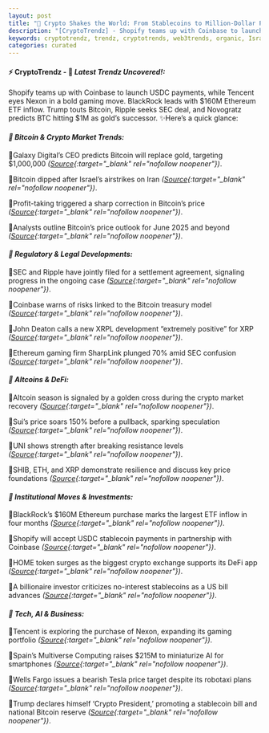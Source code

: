```yaml
---
layout: post
title: "🌅 Crypto Shakes the World: From Stablecoins to Million-Dollar Predictions"
description: "[CryptoTrendz] - Shopify teams up with Coinbase to launch USDC payments, while Tencent eyes Nexon in a bold gaming move. BlackRock leads with $160M Ethereum ETF inflow. Trump touts Bitcoin, Ripple seeks SEC deal, and Novogratz predicts BTC hitting $1M as gold’s successor."
keywords: cryptotrendz, trendz, cryptotrends, web3trends, organic, Israel, CEO, Crypto, Stablecoin, Bitcoin, Ethereum, SEC, Market, Stablecoins, Trading, AI, Digital
categories: curated
---
```


#### ⚡ CryptoTrendz - 📌 *Latest Trendz Uncovered!:*

Shopify teams up with Coinbase to launch USDC payments, while Tencent eyes Nexon in a bold gaming move. BlackRock leads with $160M Ethereum ETF inflow. Trump touts Bitcoin, Ripple seeks SEC deal, and Novogratz predicts BTC hitting $1M as gold’s successor. ✨Here’s a quick glance:


#### *🔖  Bitcoin & Crypto Market Trends:*  

🔹Galaxy Digital’s CEO predicts Bitcoin will replace gold, targeting $1,000,000 *([Source](https://s.avyag.com/0c7t){:target="_blank" rel="nofollow noopener"})*.  

🔹Bitcoin dipped after Israel’s airstrikes on Iran *([Source](https://s.avyag.com/0whu){:target="_blank" rel="nofollow noopener"})*.  

🔹Profit-taking triggered a sharp correction in Bitcoin’s price *([Source](https://s.avyag.com/d1i4){:target="_blank" rel="nofollow noopener"})*.  

🔹Analysts outline Bitcoin’s price outlook for June 2025 and beyond *([Source](https://s.avyag.com/k2vj){:target="_blank" rel="nofollow noopener"})*.  

#### *🔖  Regulatory & Legal Developments:*  

🔹SEC and Ripple have jointly filed for a settlement agreement, signaling progress in the ongoing case *([Source](https://s.avyag.com/ckzv){:target="_blank" rel="nofollow noopener"})*.  

🔹Coinbase warns of risks linked to the Bitcoin treasury model *([Source](https://s.avyag.com/4l2h){:target="_blank" rel="nofollow noopener"})*.  

🔹John Deaton calls a new XRPL development “extremely positive” for XRP *([Source](https://s.avyag.com/y6qd){:target="_blank" rel="nofollow noopener"})*.  

🔹Ethereum gaming firm SharpLink plunged 70% amid SEC confusion *([Source](https://s.avyag.com/dkol){:target="_blank" rel="nofollow noopener"})*.  

#### *🔖  Altcoins & DeFi:*  

🔹Altcoin season is signaled by a golden cross during the crypto market recovery *([Source](https://s.avyag.com/vzyh){:target="_blank" rel="nofollow noopener"})*.  

🔹Sui’s price soars 150% before a pullback, sparking speculation *([Source](https://s.avyag.com/sz4j){:target="_blank" rel="nofollow noopener"})*.  

🔹UNI shows strength after breaking resistance levels *([Source](https://s.avyag.com/y812){:target="_blank" rel="nofollow noopener"})*.  

🔹SHIB, ETH, and XRP demonstrate resilience and discuss key price foundations *([Source](https://s.avyag.com/hcrf){:target="_blank" rel="nofollow noopener"})*.  

#### *🔖  Institutional Moves & Investments:*  

🔹BlackRock’s $160M Ethereum purchase marks the largest ETF inflow in four months *([Source](https://s.avyag.com/t1db){:target="_blank" rel="nofollow noopener"})*.  

🔹Shopify will accept USDC stablecoin payments in partnership with Coinbase *([Source](https://s.avyag.com/zgcd){:target="_blank" rel="nofollow noopener"})*.  

🔹HOME token surges as the biggest crypto exchange supports its DeFi app *([Source](https://s.avyag.com/2713){:target="_blank" rel="nofollow noopener"})*.  

🔹A billionaire investor criticizes no-interest stablecoins as a US bill advances *([Source](https://s.avyag.com/pv85){:target="_blank" rel="nofollow noopener"})*.  

#### *🔖  Tech, AI & Business:*  

🔹Tencent is exploring the purchase of Nexon, expanding its gaming portfolio *([Source](https://s.avyag.com/a1lb){:target="_blank" rel="nofollow noopener"})*.  

🔹Spain’s Multiverse Computing raises $215M to miniaturize AI for smartphones *([Source](https://s.avyag.com/jxr0){:target="_blank" rel="nofollow noopener"})*.  

🔹Wells Fargo issues a bearish Tesla price target despite its robotaxi plans *([Source](https://s.avyag.com/sfzz){:target="_blank" rel="nofollow noopener"})*.  

🔹Trump declares himself ‘Crypto President,’ promoting a stablecoin bill and national Bitcoin reserve *([Source](https://s.avyag.com/p1p9){:target="_blank" rel="nofollow noopener"})*.